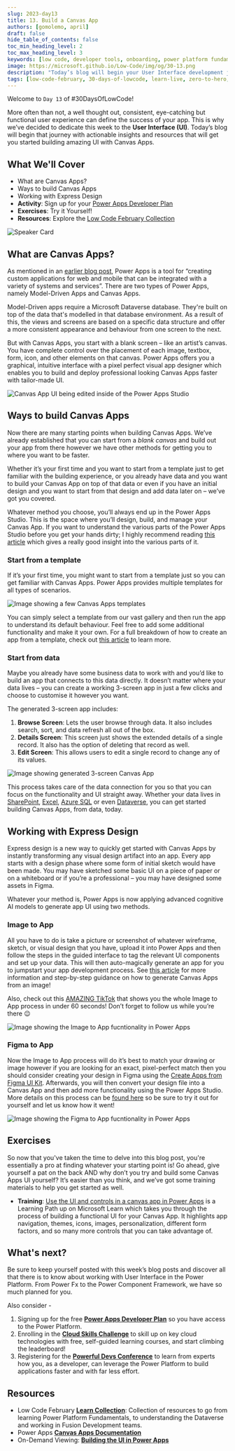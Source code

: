 ```yaml
---
slug: 2023-day13
title: 13. Build a Canvas App
authors: [gomolemo, april]
draft: false
hide_table_of_contents: false
toc_min_heading_level: 2
toc_max_heading_level: 3
keywords: [low code, developer tools, onboarding, power platform fundamentals, 30DaysOfLowCode, canvas apps]
image: https://microsoft.github.io/Low-Code/img/og/30-13.png
description: "Today’s blog will begin your User Interface development journey with actionable insights and resources that will get you started building amazing UI with Canvas Apps." 
tags: [low-code-february, 30-days-of-lowcode, learn-live, zero-to-hero, ask-the-expert,fusion-teams, power-platform, canvas-apps]
---
```


<head>
  <meta name="twitter:url" 
    content="https://microsoft.github.io/Low-Code/blog/2023-day13" />
  <meta name="twitter:title" 
    content="13. Build a Canvas App" />
  <meta name="twitter:description" 
    content="Today’s blog will begin your User Interface development journey with actionable insights and resources that will get you started building amazing UI with Canvas Apps." />
  <meta name="twitter:image" 
    content="https://microsoft.github.io/Low-Code/img/og/30-13.png" />
  <meta name="twitter:card" content="summary_large_image" />
  <meta name="twitter:creator" 
    content="@nitya" />
  <meta name="twitter:site" content="@AzureAdvocates" /> 
  <link rel="canonical" 
    href="https://microsoft.github.io/Low-Code/blog/2023-day13" />
</head>

Welcome to `Day 13` of #30DaysOfLowCode!

More often than not, a well thought out, consistent, eye-catching but functional user experience can define the success of your app. This is why we’ve decided to dedicate this week to the **User Interface (UI)**. Today’s blog will begin that journey with actionable insights and resources that will get you started building amazing UI with Canvas Apps.

## What We'll Cover
 * What are Canvas Apps?
 * Ways to build Canvas Apps
 * Working with Express Design
 * 	**Activity**: Sign up for your [Power Apps Developer Plan](https://aka.ms/lowcode-february/devplan)
 * 	**Exercises**: Try it Yourself! 
 * 	**Resources**: Explore the [Low Code February Collection](https://aka.ms/lowcode-february/collection)

![Speaker Card](../../../static/img/og/30-13.png)


<!-- ************************************* -->
<!--  AUTHORS: ONLY UPDATE BELOW THIS LINE -->
<!-- ************************************* -->

## What are Canvas Apps?

As mentioned in an [earlier blog post](https://microsoft.github.io/Low-Code/blog/2023-day2/#what-does-the-power-platform-provide), Power Apps is a tool for “creating custom applications for web and mobile that can be integrated with a variety of systems and services”. There are two types of Power Apps, namely Model-Driven Apps and Canvas Apps.

Model-Driven apps require a Microsoft Dataverse database. They're built on top of the data that's modelled in that database environment. As a result of this, the views and screens are based on a specific data structure and offer a more consistent appearance and behaviour from one screen to the next.

But with Canvas Apps, you start with a blank screen – like an artist’s canvas. You have complete control over the placement of each image, textbox, form, icon, and other elements on that canvas. Power Apps offers you a graphical, intuitive interface with a pixel perfect visual app designer which enables you to build and deploy professional looking Canvas Apps faster with tailor-made UI.

![Canvas App UI being edited inside of the Power Apps Studio](./Figure1.png)

## Ways to build Canvas Apps

Now there are many starting points when building Canvas Apps. We’ve already established that you can start from a _blank canvas_ and build out your app from there however we have other methods for getting you to where you want to be faster.

Whether it’s your first time and you want to start from a template just to get familiar with the building experience, or you already have data and you want to build your Canvas App on top of that data or even if you have an initial design and you want to start from that design and add data later on – we’ve got you covered. 

Whatever method you choose, you’ll always end up in the Power Apps Studio. This is the space where you’ll design, build, and manage your Canvas App. If you want to understand the various parts of the Power Apps Studio before you get your hands dirty; I highly recommend reading [this article](https://aka.ms/LCF/PowerAppsStudio) which gives a really good insight into the various parts of it.

### Start from a template

If it’s your first time, you might want to start from a template just so you can get familiar with Canvas Apps. Power Apps provides multiple templates for all types of scenarios. 

![Image showing a few Canvas Apps templates](./Figure2.png)

You can simply select a template from our vast gallery and then run the app to understand its default behaviour. Feel free to add some additional functionality and make it your own. For a full breakdown of how to create an app from a template, check out [this article](https://aka.ms/LCF/CanvasFromTemplate) to learn more. 

### Start from data

Maybe you already have some business data to work with and you’d like to build an app that connects to this data directly.  It doesn’t matter where your data lives – you can create a working 3-screen app in just a few clicks and choose to customise it however you want. 

The generated 3-screen app includes:

1. **Browse Screen**: Lets the user browse through data. It also includes search, sort, and data refresh all out of the box.
2. **Details Screen**: This screen just shows the extended details of a single record. It also has the option of deleting that record as well. 
3. **Edit Screen**: This allows users to edit a single record to change any of its values. 

![Image showing generated 3-screen Canvas App](./Figure3.png)

This process takes care of the data connection for you so that you can focus on the functionality and UI straight away. Whether your data lives in [SharePoint](https://aka.ms/LCF/CanvasFromSharepoint), [Excel](https://aka.ms/LCF/CanvasFromExcel), [Azure SQL](https://aka.ms/LCF/CanvasFromSQL) or even [Dataverse](https://aka.ms/LCF/CanvasFromDataverse), you can get started building Canvas Apps, from data, today. 

## Working with Express Design

Express design is a new way to quickly get started with Canvas Apps by instantly transforming any visual design artifact into an app. Every app starts with a design phase where some form of initial sketch would have been made. You may have sketched some basic UI on a piece of paper or on a whiteboard or if you’re a professional – you may have designed some assets in Figma.

Whatever your method is, Power Apps is now applying advanced cognitive AI models to generate app UI using two methods.

### Image to App

All you have to do is take a picture or screenshot of whatever wireframe, sketch, or visual design that you have, upload it into Power Apps and then follow the steps in the guided interface to tag the relevant UI components and set up your data. This will then auto-magically generate an app for you to jumpstart your app development process. See [this article](https://aka.ms/LCF/AppFromImage) for more information and step-by-step guidance on how to generate Canvas Apps from an image!

Also, check out this [AMAZING TikTok](https://aka.ms/LCF/ExpressDesignTikTok) that shows you the whole Image to App process in under 60 seconds! Don’t forget to follow us while you’re there 😉 

![Image showing the Image to App fucntionality in Power Apps](./Figure4.png)

### Figma to App

Now the Image to App process will do it’s best to match your drawing or image however if you are looking for an exact, pixel-perfect match then you should consider creating your design in Figma using the [Create Apps from Figma UI Kit](https://aka.ms/LCF/FigmaKit). Afterwards, you will then convert your design file into a Canvas App and then add more functionality using the Power Apps Studio. More details on this process can be [found here](https://aka.ms/LCF/Figma) so be sure to try it out for yourself and let us know how it went!

![Image showing the Figma to App fucntionality in Power Apps](./Figure5.png)

## Exercises

So now that you've taken the time to delve into this blog post, you're essentially a pro at finding whatever your starting point is! Go ahead, give yourself a pat on the back AND why don’t you try and build some Canvas Apps UI yourself? It’s easier than you think, and we’ve got some training materials to help you get started as well. 

* **Training**: [Use the UI and controls in a canvas app in Power Apps](https://aka.ms/LCF/CanvasUIPath) is a Learning Path up on Microsoft Learn which takes you through the process of building a functional UI for your Canvas App. It highlights app navigation, themes, icons, images, personalization, different form factors, and so many more controls that you can take advantage of. 

## What's next?

Be sure to keep yourself posted with this week’s blog posts and discover all that there is to know about working with User Interface in the Power Platform. From Power Fx to the Power Component Framework, we have so much planned for you. 

Also consider -

 1. Signing up for the free **[Power Apps Developer Plan](https://aka.ms/lowcode-february/devplan)** so you have access to the Power Platform.
 2. Enrolling in the **[Cloud Skills Challenge](https://aka.ms/lowcode-february/challenge)** to skill up on key cloud technologies with free, self-guided learning courses, and start climbing the leaderboard!
 3. Registering for the **[Powerful Devs Conference](https://aka.ms/lowcode-february/PowerfulDevsConf2023)** to learn from experts how you, as a developer, can leverage the Power Platform to build applications faster and with far less effort.

## Resources

* Low Code February **[Learn Collection](https://learn.microsoft.com/users/nityan/collections/xz6ehr2mx031y0?WT.mc_id=javascript-82212-ninarasi)**: Collection of resources to go from learning Power Platform Fundamentals, to understanding the Dataverse and working in Fusion Development teams.
* Power Apps **[Canvas Apps Documentation](https://aka.ms/LCF/CanvasDocs)**
* On-Demand Viewing: **[Building the UI in Power Apps](https://aka.ms/LCF/UILearnLive)**
